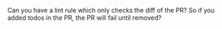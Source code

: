 Can you have a lint rule which only checks the diff of the PR? So if you added todos in the PR, the PR will fail until removed?